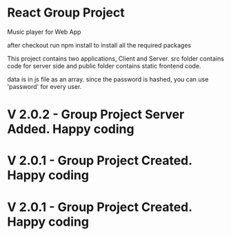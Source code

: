 # React Group Project

Music player for Web App

after checkout run npm install to install all the required packages

This project contains two applications, Client and Server.
src folder contains code for server side and public folder contains static frontend code.

data is in js file as an array.
since the password is hashed, you can use 'password' for every user.

# V 2.0.2 - Group Project Server Added. Happy coding

# V 2.0.1 - Group Project Created. Happy coding

# V 2.0.1 - Group Project Created. Happy coding
